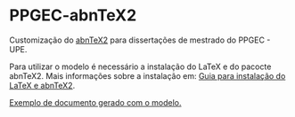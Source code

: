 # PPGEC-abnTeX2

Customização do [abnTeX2](http://www.abntex.net.br/) para dissertações de mestrado do PPGEC - UPE. 

Para utilizar o modelo é necessário a instalação do LaTeX e do pacocte abnTeX2. Mais informações sobre a instalação em: [Guia para instalação do LaTeX e abnTeX2](https://github.com/abntex/abntex2/wiki/Instalacao).

[Exemplo de documento gerado com o modelo.](https://github.com/victormelo/ppgec-abntex2/blob/master/ppgec-abntex2-modelo.pdf)

